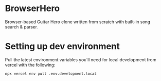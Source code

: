 # BrowserHero

Browser-based Guitar Hero clone written from scratch with built-in song search & parser.

# Setting up dev environment

Pull the latest environment variables you'll need for local development from vercel with the following:

```
npx vercel env pull .env.development.local
```
